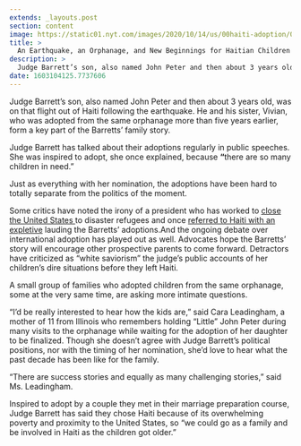 ```yaml
--- 
extends: _layouts.post 
section: content 
image: https://static01.nyt.com/images/2020/10/14/us/00haiti-adoption/00haiti-adoption-facebookJumbo.jpg 
title: > 
  An Earthquake, an Orphanage, and New Beginnings for Haitian Children in America 
description: > 
  Judge Barrett’s son, also named John Peter and then about 3 years old, was on that flight out of Haiti following the earthquake.He and his sister, Vivian, who was adopted from the same orphanage more than five years earlier, form a key part of the Barretts’ family story.Detractors have criticized as “white saviorism” the judge’s public accounts of her children’s dire situations before they left Haiti.A small group of families who adopted children from the same orphanage, some at the very same time, are asking more intimate questions.Though she doesn’t agree with Judge Barrett’s political positions, nor with the timing of her nomination, she’d love to hear what the past decade has been like for the family. 
date: 1603104125.7737606 
--- 
```

<div><p class="css-158dogj evys1bk0">Judge Barrett&#8217;s son, also named John Peter and then about 3 years old, was on that flight out of Haiti following the earthquake. He and his sister, Vivian, who was adopted from the same orphanage more than five years earlier, form a key part of the Barretts&#8217; family story.</p><p class="css-158dogj evys1bk0">Judge Barrett has talked about their adoptions regularly in public speeches. She was inspired to adopt, she once explained, because <strong class="css-8qgvsz ebyp5n10">&#8220;</strong>there are so many children in need.&#8221;</p><p class="css-158dogj evys1bk0">Just as everything with her nomination, the adoptions have been hard to totally separate from the politics of the moment.</p><p class="css-158dogj evys1bk0">Some critics have noted the irony of a president who has worked to <a class="css-1g7m0tk" href="https://www.nytimes.com/2020/09/14/us/immigrants-temporary-protected-status.html" title="">close the United States </a>to disaster refugees and once <a class="css-1g7m0tk" href="https://www.nytimes.com/2018/01/11/us/politics/trump-shithole-countries.html" title="">referred to Haiti with an expletive</a> lauding the Barretts&#8217; adoptions.And the ongoing debate over international adoption has played out as well. Advocates hope the Barretts&#8217; story will encourage other prospective parents to come forward. Detractors have criticized as &#8220;white saviorism&#8221; the judge&#8217;s public accounts of her children&#8217;s dire situations before they left Haiti.</p><p class="css-158dogj evys1bk0">A small group of families who adopted children from the same orphanage, some at the very same time, are asking more intimate questions.</p><p class="css-158dogj evys1bk0">&#8220;I&#8217;d be really interested to hear how the kids are,&#8221; said Cara Leadingham, a mother of 11 from Illinois who remembers holding &#8220;Little&#8221; John Peter during many visits to the orphanage while waiting for the adoption of her daughter to be finalized. Though she doesn&#8217;t agree with Judge Barrett&#8217;s political positions, nor with the timing of her nomination, she&#8217;d love to hear what the past decade has been like for the family.</p><p class="css-158dogj evys1bk0">&#8220;There are success stories and equally as many challenging stories,&#8221; said Ms. Leadingham.</p><p class="css-158dogj evys1bk0">Inspired to adopt by a couple they met in their marriage preparation course, Judge Barrett has said they chose Haiti because of its overwhelming poverty and proximity to the United States, so &#8220;we could go as a family and be involved in Haiti as the children got older.&#8221;</p></div>